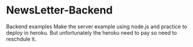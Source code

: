 # NewsLetter-Backend
Backend examples
Make the server example using node.js and practice to deploy in heroku.
But unfortunately the heroku need to pay so need to reschdule it.
